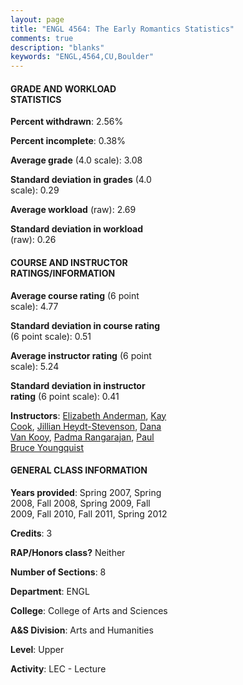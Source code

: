 ```yaml
---
layout: page
title: "ENGL 4564: The Early Romantics Statistics"
comments: true
description: "blanks"
keywords: "ENGL,4564,CU,Boulder"
---
```

<head>
<script src="https://ajax.googleapis.com/ajax/libs/jquery/2.1.3/jquery.min.js"></script>
<script src="https://dl.dropboxusercontent.com/s/pc42nxpaw1ea4o9/highcharts.js?dl=0"></script>
<!-- <script src="../assets/js/highcharts.js"></script> -->
<style type="text/css">@font-face {
	font-family: "Bebas Neue";
	src: url(https://www.filehosting.org/file/details/544349/BebasNeue Regular.otf) format("opentype");
	}
	h1.Bebas { 
		font-family: "Bebas Neue", Verdana, Tahoma;
	}
</style>
</head>
<body>
	<div id="container" style="float: right; width: 45%; height: 88%; margin-left: 2.5%; margin-right: 2.5%;"></div>
	<script language="JavaScript">
		$(document).ready(function() {
		var chart = {type: 'column'};
		var title = {text: 'Grade Distribution'};
		var xAxis = {categories: ['A','B','C','D','F'],crosshair: true};
		var yAxis = {min: 0,title: {text: 'Percentage'}};
		var tooltip = {headerFormat: '<center><b><span style="font-size:20px">{point.key}</span></b></center>',
		               pointFormat: '<td style="padding:0"><b>{point.y:.1f}%</b></td>',
		               footerFormat: '</table>',shared: true,useHTML: true};
		var plotOptions = {column: {pointPadding: 0.0,borderWidth: 0}};  
		var credits = {enabled: false};var series= [{name: 'Percent',data: [36.1,44.37,14.6,3.77,1.15,]}];
		var json = {};
		json.chart = chart;
		json.title = title;
		json.tooltip = tooltip;
		json.xAxis = xAxis;
		json.yAxis = yAxis;  
		json.series = series;
		json.plotOptions = plotOptions;  
		json.credits = credits;
		$('#container').highcharts(json);
	});
	</script>
</body>
			   
#### GRADE AND WORKLOAD STATISTICS

**Percent withdrawn**: 2.56%

**Percent incomplete**: 0.38%

**Average grade** (4.0 scale): 3.08

**Standard deviation in grades** (4.0 scale): 0.29

**Average workload** (raw): 2.69

**Standard deviation in workload** (raw): 0.26

#### COURSE AND INSTRUCTOR RATINGS/INFORMATION

**Average course rating** (6 point scale): 4.77

**Standard deviation in course rating** (6 point scale): 0.51

**Average instructor rating** (6 point scale): 5.24

**Standard deviation in instructor rating** (6 point scale): 0.41

**Instructors**: <a href='../../instructors/Elizabeth_Anderman'>Elizabeth Anderman</a>, <a href='../../instructors/Kay_Cook'>Kay Cook</a>, <a href='../../instructors/Jillian_Heydt-Stevenson'>Jillian Heydt-Stevenson</a>, <a href='../../instructors/Dana_Van_Kooy'>Dana Van Kooy</a>, <a href='../../instructors/Padma_Rangarajan'>Padma Rangarajan</a>, <a href='../../instructors/Paul_Bruce_Youngquist'>Paul Bruce Youngquist</a>

#### GENERAL CLASS INFORMATION

**Years provided**: Spring 2007, Spring 2008, Fall 2008, Spring 2009, Fall 2009, Fall 2010, Fall 2011, Spring 2012

**Credits**: 3

**RAP/Honors class?** Neither

**Number of Sections**: 8

**Department**: ENGL

**College**: College of Arts and Sciences

**A&S Division**: Arts and Humanities

**Level**: Upper

**Activity**: LEC - Lecture
